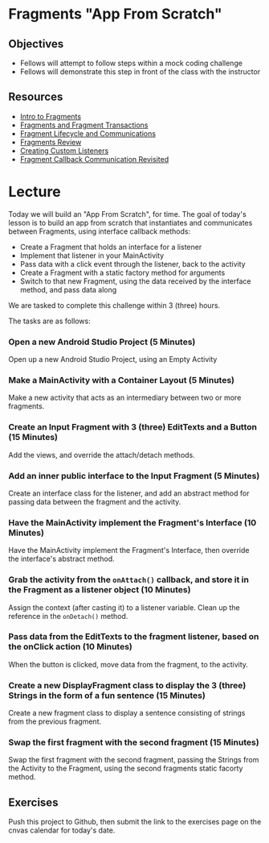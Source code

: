# Fragments "App From Scratch"

## Objectives
* Fellows will attempt to follow steps within a mock coding challenge
* Fellows will demonstrate this step in front of the class with the instructor

## Resources
* [Intro to Fragments](https://github.com/joinpursuit/Pursuit-Core-Android/blob/master/cohort_5.4/unit_04/04_03_intro_to_fragments.md)
* [Fragments and Fragment Transactions](https://github.com/joinpursuit/Pursuit-Core-Android/blob/master/cohort_5.4/unit_04/04_04_fragments_and_fragment_transactions.md)
* [Fragment Lifecycle and Communications](https://github.com/joinpursuit/Pursuit-Core-Android/blob/master/cohort_5.4/unit_04/04_05_fragment_lifecycle_and_communications.md)
* [Fragments Review](https://github.com/joinpursuit/Pursuit-Core-Android/blob/master/cohort_5.4/unit_04/04_06_fragments_review.md)
* [Creating Custom Listeners](https://guides.codepath.com/android/Creating-Custom-Listeners)
* [Fragment Callback Communication Revisited](https://github.com/joinpursuit/Pursuit-Core-Android/blob/master/cohort_5.4/unit_04/04_19_fragment_callback_communication_revisited.md)

# Lecture

Today we will build an "App From Scratch", for time. The goal of today's lesson is to 
build an app from scratch that instantiates and communicates between Fragments, using interface callback methods:
* Create a Fragment that holds an interface for a listener
* Implement that listener in your MainActivity
* Pass data with a click event through the listener, back to the activity
* Create a Fragment with a static factory method for arguments
* Switch to that new Fragment, using the data received by the interface method, and pass data along

We are tasked to complete this challenge within 3 (three) hours.

The tasks are as follows:
### Open a new Android Studio Project (5 Minutes)
Open up a new Android Studio Project, using an Empty Activity

### Make a MainActivity with a Container Layout (5 Minutes)
Make a new activity that acts as an intermediary between two or more fragments.

### Create an Input Fragment with 3 (three) EditTexts and a Button (15 Minutes)
Add the views, and override the attach/detach methods.

### Add an inner public interface to the Input Fragment (5 Minutes)
Create an interface class for the listener, and add an abstract method for passing data between the fragment and the activity.

### Have the MainActivity implement the Fragment's Interface (10 Minutes)
Have the MainActivity implement the Fragment's Interface, then override the interface's abstract method.

### Grab the activity from the `onAttach()` callback, and store it in the Fragment as a listener object (10 Minutes)
Assign the context (after casting it) to a listener variable. Clean up the reference in the `onDetach()` method.

### Pass data from the EditTexts to the fragment listener, based on the onClick action (10 Minutes)
When the button is clicked, move data from the fragment, to the activity.

### Create a new DisplayFragment class to display the 3 (three) Strings in the form of a fun sentence (15 Minutes)
Create a new fragment class to display a sentence consisting of strings from the previous fragment.

### Swap the first fragment with the second fragment (15 Minutes)
Swap the first fragment with the second fragment, passing the Strings from the Activity to the Fragment, using the second fragments static facorty method.

## Exercises
Push this project to Github, then submit the link to the exercises page on the cnvas calendar for today's date.

